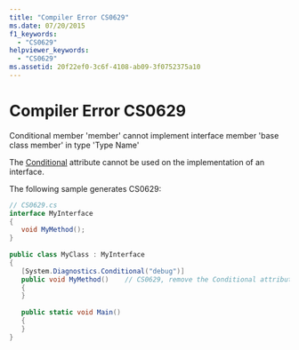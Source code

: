 ```yaml
---
title: "Compiler Error CS0629"
ms.date: 07/20/2015
f1_keywords: 
  - "CS0629"
helpviewer_keywords: 
  - "CS0629"
ms.assetid: 20f22ef0-3c6f-4108-ab09-3f0752375a10
---
```

# Compiler Error CS0629
Conditional member 'member' cannot implement interface member 'base class member' in type 'Type Name'  
  
 The [Conditional](../../csharp/programming-guide/concepts/attributes/common-attributes.md#Conditional) attribute cannot be used on the implementation of an interface.  
  
 The following sample generates CS0629:  
  
```csharp  
// CS0629.cs  
interface MyInterface  
{  
   void MyMethod();  
}  
  
public class MyClass : MyInterface  
{  
   [System.Diagnostics.Conditional("debug")]  
   public void MyMethod()    // CS0629, remove the Conditional attribute  
   {  
   }  
  
   public static void Main()  
   {  
   }  
}  
```
